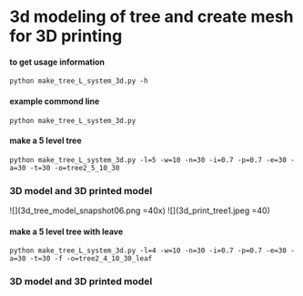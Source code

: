 # 3d modeling of tree and create mesh for 3D printing

#### to get usage information
```
python make_tree_L_system_3d.py -h
```

#### example commond line
```
python make_tree_L_system_3d.py
```
#### make a 5 level tree
```
python make_tree_L_system_3d.py -l=5 -w=10 -n=30 -i=0.7 -p=0.7 -e=30 -a=30 -t=30 -o=tree2_5_10_30
```
### 3D model and 3D printed model
![](3d_tree_model_snapshot06.png =40x)
![](3d_print_tree1.jpeg =40)

#### make a 5 level tree with leave
```
python make_tree_L_system_3d.py -l=4 -w=10 -n=30 -i=0.7 -p=0.7 -e=30 -a=30 -t=30 -f -o=tree2_4_10_30_leaf
```
### 3D model and 3D printed model
